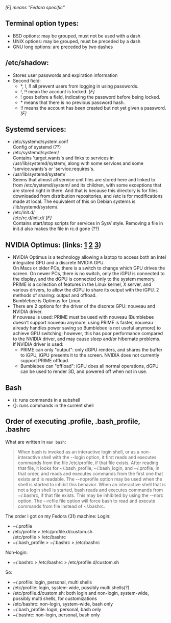 _[F] means "Fedora specific"_

## Terminal option types:
- BSD options: may be grouped, must not be used with a dash
- UNIX options: may be grouped, must be preceded by a dash
- GNU long options: are preceded by two dashes

## /etc/shadow:
- Stores user passwords and expiration information
- Second field:
    - \*, !, !! all prevent users from logging in using passwords.
    - !, !! mean the account is locked. _[F]_
    - ! goes before a field, indicating the password before being locked.
    - \* means that there is no previous password hash.
    - !! means the account has been created but not yet given a password. _[F]_

## Systemd services:
- /etc/systemd/system.conf  
Config of systemd (??)
- /etc/systemd/system/  
Contains 'target.wants's and links to services in /usr/lib/systemd/system/, along with some services and some 'service.wants's or 'service.requires's.
- /usr/lib/systemd/system/  
Seems that almost all service unit files are stored here and linked to from /etc/systemd/system/ and its children, with some exceptions that are stored right in there. And that is because this directory is for files downloaded from distribution repositories, and /etc is for modifications made at local. The equivalent of this on Debian systems is /lib/systemd/system/.
- /etc/init.d/  
  /etc/rc.d/init.d/ _[F]_  
Contains start/stop scripts for services in SysV style. Removing a file in init.d also makes the file in rc.d gone (??)

## NVIDIA Optimus: (links: [1](https://devtalk.nvidia.com/default/topic/957814/linux/prime-and-prime-synchronization/) [2](https://wiki.archlinux.org/index.php/NVIDIA_Optimus#SDDM) [3](https://docs.fedoraproject.org/en-US/quick-docs/bumblebee/))
- NVIDIA Optimus is a technology allowing a laptop to access both an Intel integrated GPU and a discrete NVIDIA GPU.  
On Macs or older PCs, there is a switch to change which GPU drives the screen. On newer PCs, there is no switch, only the iGPU is connected to the display, and the dGPU is connected only to the system memory.  
PRIME is a collection of features in the Linux kernel, X server, and various drivers, to allow the dGPU to share its output with the iGPU. 2 methods of sharing: output and offload.  
Bumblebee is Optimus for Linux.
- There are 2 options for the driver of the discrete GPU: nouveau and NVIDIA driver.  
If nouveau is used: PRIME must be used with nouveau (Bumblebee doesn't support nouveau anymore, using PRIME is faster, nouveau already handles power saving so Bumblebee is not useful anymore) to achieve GPU switching; however, this has poor performance compared to the NVIDIA driver, and may cause sleep and/or hibernate problems.  
If NVIDIA driver is used:
    - PRIME can only "output": only dGPU renders, and shares the buffer to iGPU, iGPU presents it to the screen. NVIDIA does not currently support PRIME offload.
    - Bumblebee can "offload": iGPU does all normal operations, dGPU can be used to render 3D, and powered off when not in use.
    
## Bash
- (): runs commands in a subshell
- {}: runs commands in the current shell

## Order of executing .profile, .bash_profile, .bashrc
What are written in `man bash`:  
> When bash is invoked as an interactive login shell, or as a non-interactive shell with the --login option, it first reads and executes commands from the file /etc/profile, if that file exists.  After reading  that  file,  it looks  for  ~/.bash_profile,  ~/.bash_login,  and  ~/.profile,  in  that order, and reads and executes commands from the first one that exists and is readable.  The --noprofile option may be used when the shell is started to inhibit this behavior.
> When an interactive shell that is not a login shell is started, bash reads and executes commands from ~/.bashrc, if that file exists.  This may be inhibited by using the --norc option.  The --rcfile file  option  will force bash to read and execute commands from file instead of ~/.bashrc.

The order I got on my Fedora (31) machine:
Login:
- ~/.profile
- /etc/profile > /etc/profile.d/custom.sh  
/etc/profile > /etc/bashrc
- ~/.bash_profile > ~/.bashrc > /etc/bashrc

Non-login:
- ~/.bashrc > /etc/bashrc > /etc/profile.d/custom.sh

So:
- ~/.profile: login, personal, multi shells
- /etc/profile: login, system-wide, possibly multi shells(?)
- /etc/profile.d/custom.sh: both login and non-login, system-wide, possibly multi shells, for customizations
- /etc/bashrc: non-login, system-wide, bash only
- ~/.bash_profile: login, personal, bash only
- ~/.bashrc: non-login, personal, bash only

